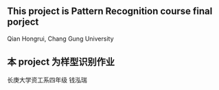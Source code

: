 ## This project is Pattern Recognition course final porject

Qian Hongrui, Chang Gung University


## 本 project 为样型识别作业

长庚大学资工系四年级 钱泓瑞
